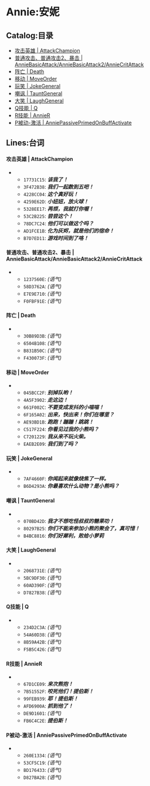 # Annie:安妮

## Catalog:目录
* [攻击英雄 | AttackChampion](#攻击英雄--AttackChampion)
* [普通攻击、普通攻击2、暴击 | AnnieBasicAttack/AnnieBasicAttack2/AnnieCritAttack](#普通攻击普通攻击2暴击--AnnieBasicAttackAnnieBasicAttack2AnnieCritAttack)
* [阵亡 | Death](#阵亡--Death)
* [移动 | MoveOrder](#移动--MoveOrder)
* [玩笑 | JokeGeneral](#玩笑--JokeGeneral)
* [嘲讽 | TauntGeneral](#嘲讽--TauntGeneral)
* [大笑 | LaughGeneral](#大笑--LaughGeneral)
* [Q技能 | Q](#Q技能--Q)
* [R技能 | AnnieR](#R技能--AnnieR)
* [P被动-激活 | AnniePassivePrimedOnBuffActivate](#P被动-激活--AnniePassivePrimedOnBuffActivate)

## Lines:台词
#### 攻击英雄 | AttackChampion
- - `17731C15`: ***该我了！***
  - `3F472B38`: ***我们一起数到五吧！***
  - `4228CC04`: ***这个真好玩！***
  - `4259E62D`: ***小妞妞，放火球！***
  - `5328EE17`: ***再烦，我就打你喔！***
  - `53C2B225`: ***尝尝这个！***
  - `78DC7C24`: ***他们可以做这个吗？***
  - `AD1FCE1B`: ***化为灰烬，就是他们的宿命！***
  - `B7D7ED11`: ***游戏时间到了咯！***

#### 普通攻击、普通攻击2、暴击 | AnnieBasicAttack/AnnieBasicAttack2/AnnieCritAttack
- - `1237560E`: *(语气)*
  - `58D3762A`: *(语气)*
  - `E7E9E710`: *(语气)*
  - `F0FBF91E`: *(语气)*

#### 阵亡 | Death
- - `30B89D3B`: *(语气)*
  - `6504B108`: *(语气)*
  - `B831B50C`: *(语气)*
  - `F430073F`: *(语气)*

#### 移动 | MoveOrder
- - `045BCC2F`: ***别掉队哟！***
  - `4A5F3902`: ***走这边！***
  - `661F002C`: ***不要变成发抖的小喵喵！***
  - `6F165A02`: ***出来，快出来！你们在哪里？***
  - `AE93BD1B`: ***跑跑！蹦蹦！跳跳！***
  - `C517F224`: ***你看见过我的小熊吗？***
  - `C7201229`: ***我从来不玩火柴。***
  - `EAEB2E09`: ***我们到了吗？***

#### 玩笑 | JokeGeneral
- - `7AF4660F`: ***你闻起来就像烧焦了一样。***
  - `B6D4293A`: ***你最喜欢什么动物？是小熊吗？***

#### 嘲讽 | TauntGeneral
- - `070BD42D`: ***我才不想吃怪叔叔的糖果叻！***
  - `80297B25`: ***你们不能来参加小熊的聚会了，真可惜！***
  - `B4BC8816`: ***你们好犀利，败给小萝莉***

#### 大笑 | LaughGeneral
- - `2068731E`: *(语气)*
  - `5BC9DF30`: *(语气)*
  - `60AD390F`: *(语气)*
  - `D7827B38`: *(语气)*

#### Q技能 | Q
- - `234D2C3A`: *(语气)*
  - `54A60D38`: *(语气)*
  - `8B59A42B`: *(语气)*
  - `F5B5C426`: *(语气)*

#### R技能 | AnnieR
- - `67D1CE09`: ***来次熊抱！***
  - `7B51552F`: ***咬死他们！提伯斯！***
  - `99FEB939`: ***耶！提伯斯！***
  - `AFD6900A`: ***抓到他了！***
  - `DE9D1601`: *(语气)*
  - `FB6C4C2E`: ***提伯斯！***

#### P被动-激活 | AnniePassivePrimedOnBuffActivate
- - `260E1334`: *(语气)*
  - `53CF5C19`: *(语气)*
  - `BD176433`: *(语气)*
  - `D827BA28`: *(语气)*
